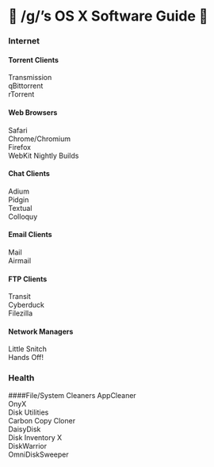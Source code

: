 #  /g/’s OS X Software Guide  

### Internet  

#### Torrent Clients  
Transmission  
qBittorrent  
rTorrent  

#### Web Browsers
Safari  
Chrome/Chromium  
Firefox  
WebKit Nightly Builds  

#### Chat Clients
Adium  
Pidgin  
Textual  
Colloquy  

#### Email Clients
Mail  
Airmail  

#### FTP Clients
Transit  
Cyberduck  
Filezilla  

#### Network Managers
Little Snitch  
Hands Off!   

### Health

####File/System Cleaners
AppCleaner  
OnyX  
Disk Utilities  
Carbon Copy Cloner  
DaisyDisk  
Disk Inventory X  
DiskWarrior  
OmniDiskSweeper  